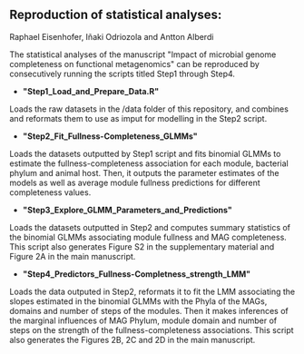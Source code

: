 ## Reproduction of statistical analyses:

Raphael Eisenhofer, Iñaki Odriozola and Antton Alberdi

The statistical analyses of the manuscript "Impact of microbial genome completeness on functional metagenomics" can be reproduced by consecutively running the scripts titled Step1 through Step4.

- **"Step1_Load_and_Prepare_Data.R"**

Loads the raw datasets in the /data folder of this repository, and combines and reformats them to use as imput for modelling in the Step2 script.

- **"Step2_Fit_Fullness-Completeness_GLMMs"**

Loads the datasets outputted by Step1 script and fits binomial GLMMs to estimate the fullness-completeness association for each module, bacterial phylum and animal host. Then, it outputs the parameter estimates of the models as well as average module fullness predictions for different completeness values.

- **"Step3_Explore_GLMM_Parameters_and_Predictions"**

Loads the datasets outputted in Step2 and computes summary statistics of the binomial GLMMs associating module fullness and MAG completeness. This script also generates Figure S2 in the supplementary material and Figure 2A in the main manuscript.

- **"Step4_Predictors_Fullness-Completness_strength_LMM"**

Loads the data outputed in Step2, reformats it to fit the LMM associating the slopes estimated in the binomial GLMMs with the Phyla of the MAGs, domains and number of steps of the modules. Then it makes inferences of the marginal influences of MAG Phylum, module domain and number of steps on the strength of the fullness-completeness associations. This script also generates the Figures 2B, 2C and 2D in the main manuscript. 
